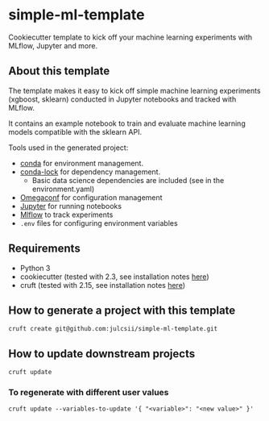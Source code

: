 # simple-ml-template
Cookiecutter template to kick off your machine learning experiments with MLflow, Jupyter and more.

## About this template

The template makes it easy to kick off simple machine learning experiments (xgboost, sklearn) conducted in Jupyter notebooks and tracked with MLflow. 

It contains an example notebook to train and evaluate machine learning models compatible with the sklearn API.

Tools used in the generated project:
* [conda](https://docs.conda.io/en/latest/) for environment management.
* [conda-lock](https://conda.github.io/conda-lock/) for dependency management.
  * Basic data science dependencies are included (see in the environment.yaml)
* [Omegaconf](https://omegaconf.readthedocs.io/en/2.3_branch/index.html) for configuration management
* [Jupyter](https://docs.jupyter.org) for running notebooks 
* [Mlflow](https://mlflow.org/docs/latest/index.html) to track experiments
* `.env` files for configuring environment variables

## Requirements

* Python 3
* cookiecutter (tested with 2.3, see installation notes [here](https://cookiecutter.readthedocs.io/en/stable/installation.html#install-cookiecutter))
* cruft (tested with 2.15, see installation notes [here](https://cruft.github.io/cruft/#installation))

## How to generate a project with this template
`cruft create git@github.com:julcsii/simple-ml-template.git`

## How to update downstream projects
`cruft update`

### To regenerate with different user values
`cruft update --variables-to-update '{ "<variable>": "<new value>" }'`